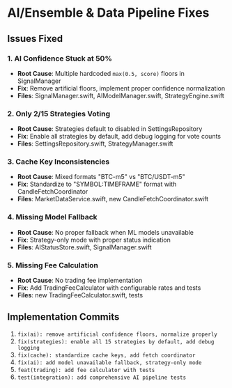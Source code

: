 # AI/Ensemble & Data Pipeline Fixes

## Issues Fixed

### 1. AI Confidence Stuck at 50%
- **Root Cause**: Multiple hardcoded `max(0.5, score)` floors in SignalManager
- **Fix**: Remove artificial floors, implement proper confidence normalization
- **Files**: SignalManager.swift, AIModelManager.swift, StrategyEngine.swift

### 2. Only 2/15 Strategies Voting  
- **Root Cause**: Strategies default to disabled in SettingsRepository
- **Fix**: Enable all strategies by default, add debug logging for vote counts
- **Files**: SettingsRepository.swift, StrategyManager.swift

### 3. Cache Key Inconsistencies
- **Root Cause**: Mixed formats "BTC-m5" vs "BTC/USDT-m5" 
- **Fix**: Standardize to "SYMBOL:TIMEFRAME" format with CandleFetchCoordinator
- **Files**: MarketDataService.swift, new CandleFetchCoordinator.swift

### 4. Missing Model Fallback
- **Root Cause**: No proper fallback when ML models unavailable
- **Fix**: Strategy-only mode with proper status indication
- **Files**: AIStatusStore.swift, SignalManager.swift

### 5. Missing Fee Calculation
- **Root Cause**: No trading fee implementation
- **Fix**: Add TradingFeeCalculator with configurable rates and tests
- **Files**: new TradingFeeCalculator.swift, tests

## Implementation Commits

1. `fix(ai): remove artificial confidence floors, normalize properly`
2. `fix(strategies): enable all 15 strategies by default, add debug logging` 
3. `fix(cache): standardize cache keys, add fetch coordinator`
4. `fix(ai): add model unavailable fallback, strategy-only mode`
5. `feat(trading): add fee calculator with tests`
6. `test(integration): add comprehensive AI pipeline tests`